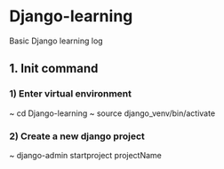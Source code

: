 # Django-learning
Basic Django learning log

## 1. Init command

### 1) Enter virtual environment
~ cd Django-learning
~ source django_venv/bin/activate

### 2) Create a new django project
~ django-admin startproject projectName